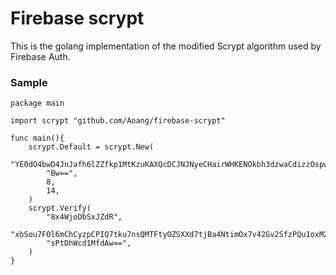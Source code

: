 # Firebase scrypt
This is the golang implementation of the modified Scrypt algorithm used by Firebase Auth.

### Sample
```golang
package main

import scrypt "github.com/Aoang/firebase-scrypt"

func main(){
	scrypt.Default = scrypt.New(
		"YE0dO4bwD4JnJafh6lZZfkp1MtKzuKAXQcDCJNJNyeCHairWHKENOkbh3dzwaCdizzOspwr/FITUVlnOAwPKyw==",
		"Bw==",
		8,
		14,
	)
	scrypt.Verify(
		"8x4WjoDbSxJZdR",
		"xbSou7FOl6mChCyzpCPIQ7tku7nsQMTFtyOZSXXd7tjBa4NtimOx7v42Gv2SfzPQu1oxM2/k4SsbOu73wlKe1A==",
		"sPtDhWcd1MfdAw==",
	)
}
```

